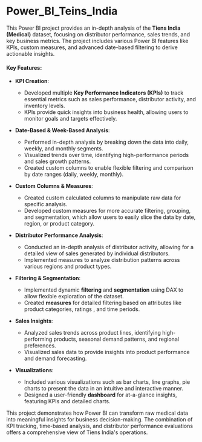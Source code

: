 # Power_BI_Teins_India

This Power BI project provides an in-depth analysis of the **Tiens India (Medical)** dataset, focusing on distributor performance, sales trends, and key business metrics. The project includes various Power BI features like KPIs, custom measures, and advanced date-based filtering to derive actionable insights.

#### Key Features:

- **KPI Creation**:
  - Developed multiple **Key Performance Indicators (KPIs)** to track essential metrics such as sales performance, distributor activity, and inventory levels. 
  - KPIs provide quick insights into business health, allowing users to monitor goals and targets effectively.

- **Date-Based & Week-Based Analysis**:
  - Performed in-depth analysis by breaking down the data into daily, weekly, and monthly segments.
  - Visualized trends over time, identifying high-performance periods and sales growth patterns.
  - Created custom columns to enable flexible filtering and comparison by date ranges (daily, weekly, monthly).

- **Custom Columns & Measures**:
  - Created custom calculated columns to manipulate raw data for specific analysis.
  - Developed custom measures for more accurate filtering, grouping, and segmentation, which allow users to easily slice the data by date, region, or product category.

- **Distributor Performance Analysis**:
  - Conducted an in-depth analysis of distributor activity, allowing for a detailed view of sales generated by individual distributors.
  - Implemented measures to analyze distribution patterns across various regions and product types.

- **Filtering & Segmentation**:
  - Implemented dynamic **filtering** and **segmentation** using DAX to allow flexible exploration of the dataset.
  - Created **measures** for detailed filtering based on attributes like product categories, ratings , and time periods.
  
- **Sales Insights**:
  - Analyzed sales trends across product lines, identifying high-performing products, seasonal demand patterns, and regional preferences.
  - Visualized sales data to provide insights into product performance and demand forecasting.

- **Visualizations**:
  - Included various visualizations such as bar charts, line graphs, pie charts to present the data in an intuitive and interactive manner.
  - Designed a user-friendly **dashboard** for at-a-glance insights, featuring KPIs and detailed charts.

This project demonstrates how Power BI can transform raw medical data into meaningful insights for business decision-making. The combination of KPI tracking, time-based analysis, and distributor performance evaluations offers a comprehensive view of Tiens India's operations.
